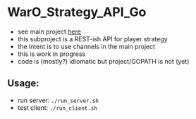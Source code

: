 
WarO_Strategy_API_Go
=========

* see main project [here](https://github.com/codetojoy/WarO_Go.git)
* this subproject is a REST-ish API for player strategy
* the intent is to use channels in the main project 
* this is work in progress
* code is (mostly?) idiomatic but project/GOPATH is not (yet)

Usage:
---------

* run server: `./run_server.sh`
* test client: `./run_client.sh`

